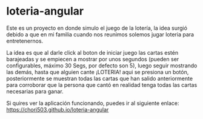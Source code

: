 # loteria-angular
Este es un proyecto en donde simulo el juego de la lotería, la idea surgió debido a que en mi familia cuando nos reunimos solemos jugar loteria para entretenernos.

La idea es que al darle click al boton de iniciar juego las cartas estén barajeadas y se empiecen a mostrar por unos segundos (pueden ser configurables, máximo 30 Segs, por defecto son 5), luego seguir mostrando las demás, hasta que alguien cante ¡LOTERIA! aqui se presiona un botón, posteriormente se muestran todas las cartas que han salido anteriormente para corroborar que la persona que cantó en realidad tenga todas las cartas necesarias para ganar.

Si quires ver la aplicación funcionando, puedes ir al siguiente enlace: https://chori503.github.io/loteria-angular
